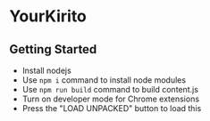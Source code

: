 # YourKirito

## Getting Started
 - Install nodejs
 - Use ``npm i`` command to install node modules
 - Use ``npm run build`` command to build content.js
 - Turn on developer mode for Chrome extensions
 - Press the "LOAD UNPACKED" button to load this
